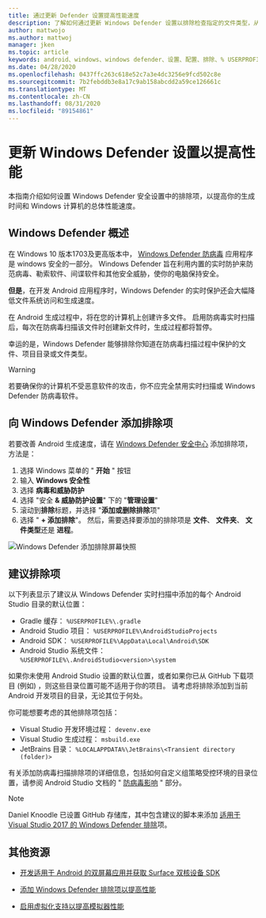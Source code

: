 ```yaml
---
title: 通过更新 Defender 设置提高性能速度
description: 了解如何通过更新 Windows Defender 设置以排除检查指定的文件类型，从而提高性能速度和生成时间。
author: mattwojo
ms.author: mattwoj
manager: jken
ms.topic: article
keywords: android、windows、windows defender、设置、配置、排除、% USERPROFILE%、devenv.exe、性能、速度、生成、gradle
ms.date: 04/28/2020
ms.openlocfilehash: 0437ffc263c618e52c7a3e4dc3256e9fcd502c8e
ms.sourcegitcommit: 7b2febddb3e8a17c9ab158abcdd2a59ce126661c
ms.translationtype: MT
ms.contentlocale: zh-CN
ms.lasthandoff: 08/31/2020
ms.locfileid: "89154861"
---
```

# <a name="update-windows-defender-settings-to-improve-performance"></a>更新 Windows Defender 设置以提高性能

本指南介绍如何设置 Windows Defender 安全设置中的排除项，以提高你的生成时间和 Windows 计算机的总体性能速度。

## <a name="windows-defender-overview"></a>Windows Defender 概述

在 Windows 10 版本1703及更高版本中， [Windows Defender 防病毒](/windows/security/threat-protection/windows-defender-antivirus/windows-defender-security-center-antivirus) 应用程序是 windows 安全的一部分。 Windows Defender 旨在利用内置的实时防护来防范病毒、勒索软件、间谍软件和其他安全威胁，使你的电脑保持安全。

**但是**，在开发 Android 应用程序时，Windows Defender 的实时保护还会大幅降低文件系统访问和生成速度。

在 Android 生成过程中，将在您的计算机上创建许多文件。 启用防病毒实时扫描后，每次在防病毒扫描该文件时创建新文件时，生成过程都将暂停。

幸运的是，Windows Defender 能够排除你知道在防病毒扫描过程中保护的文件、项目目录或文件类型。

> [!WARNING]
> 若要确保你的计算机不受恶意软件的攻击，你不应完全禁用实时扫描或 Windows Defender 防病毒软件。

## <a name="add-exclusions-to-windows-defender"></a>向 Windows Defender 添加排除项

若要改善 Android 生成速度，请在 [Windows Defender 安全中心](windowsdefender://) 添加排除项，方法是：

1. 选择 Windows 菜单的 " **开始** " 按钮
2. 输入 **Windows 安全性**
3. 选择 **病毒和威胁防护**
4. 选择 "安全 **& 威胁防护设置**" 下的 "**管理设置**"
5. 滚动到**排除**标题，并选择 "**添加或删除排除**项"
6. 选择 " **+ 添加排除**"。 然后，需要选择要添加的排除项是 **文件**、 **文件夹**、 **文件类型**还是 **进程**。

![Windows Defender 添加排除屏幕快照](../images/windows-defender-exclusions.png)

## <a name="recommended-exclusions"></a>建议排除项

以下列表显示了建议从 Windows Defender 实时扫描中添加的每个 Android Studio 目录的默认位置：

- Gradle 缓存： `%USERPROFILE%\.gradle`
- Android Studio 项目： `%USERPROFILE%\AndroidStudioProjects`
- Android SDK： `%USERPROFILE%\AppData\Local\Android\SDK`
- Android Studio 系统文件： `%USERPROFILE%\.AndroidStudio<version>\system`

如果你未使用 Android Studio 设置的默认位置，或者如果你已从 GitHub 下载项目 (例如) ，则这些目录位置可能不适用于你的项目。 请考虑将排除添加到当前 Android 开发项目的目录，无论其位于何处。

你可能想要考虑的其他排除项包括：

- Visual Studio 开发环境过程： `devenv.exe`
- Visual Studio 生成过程： `msbuild.exe`
- JetBrains 目录： `%LOCALAPPDATA%\JetBrains\<Transient directory (folder)>`

有关添加防病毒扫描排除项的详细信息，包括如何自定义组策略受控环境的目录位置，请参阅 Android Studio 文档的 " [防病毒影响](https://developer.android.com/studio/intro/studio-config#antivirus-impact) " 部分。

> [!Note]
> Daniel Knoodle 已设置 GitHub 存储库，其中包含建议的脚本来添加 [适用于 Visual Studio 2017 的 Windows Defender 排除](https://gist.github.com/dknoodle/5a66b8b8a3f2243f4ca5c855b323cb7b#file-windows-defender-exclusions-vs-2017-ps1-L10)项。

## <a name="additional-resources"></a>其他资源

- [开发适用于 Android 的双屏幕应用并获取 Surface 双核设备 SDK](/dual-screen/android/)

- [添加 Windows Defender 排除项以提高性能](./defender-settings.md)

- [启用虚拟化支持以提高模拟器性能](./emulator.md#enable-virtualization-support)